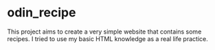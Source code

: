 # odin_recipe
This project aims to create a very simple website that contains some recipes. I tried to use my basic HTML knowledge as a real life practice.
